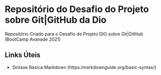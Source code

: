 # Repositório do Desafio do Projeto sobre Git|GitHub da Dio
Repositório Criado para o Desafio de Projeto DIO sobre Git|GitHub (BootCamp Avanade 2021)

## Links Úteis
  - Sintaxe Básica Markdown (https:/markdownguide.org/basic-syntax/)
